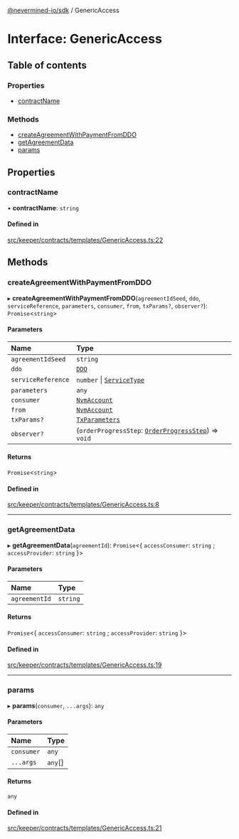 [@nevermined-io/sdk](../code-reference.md) / GenericAccess

# Interface: GenericAccess

## Table of contents

### Properties

- [contractName](GenericAccess.md#contractname)

### Methods

- [createAgreementWithPaymentFromDDO](GenericAccess.md#createagreementwithpaymentfromddo)
- [getAgreementData](GenericAccess.md#getagreementdata)
- [params](GenericAccess.md#params)

## Properties

### contractName

• **contractName**: `string`

#### Defined in

[src/keeper/contracts/templates/GenericAccess.ts:22](https://github.com/nevermined-io/sdk-js/blob/4d0a0baa5afc98578a0eec8d32b14e61f501c376/src/keeper/contracts/templates/GenericAccess.ts#L22)

## Methods

### createAgreementWithPaymentFromDDO

▸ **createAgreementWithPaymentFromDDO**(`agreementIdSeed`, `ddo`, `serviceReference`, `parameters`, `consumer`, `from`, `txParams?`, `observer?`): `Promise`\<`string`\>

#### Parameters

| Name | Type |
| :------ | :------ |
| `agreementIdSeed` | `string` |
| `ddo` | [`DDO`](../classes/DDO.md) |
| `serviceReference` | `number` \| [`ServiceType`](../code-reference.md#servicetype) |
| `parameters` | `any` |
| `consumer` | [`NvmAccount`](../classes/NvmAccount.md) |
| `from` | [`NvmAccount`](../classes/NvmAccount.md) |
| `txParams?` | [`TxParameters`](TxParameters.md) |
| `observer?` | (`orderProgressStep`: [`OrderProgressStep`](../enums/OrderProgressStep.md)) => `void` |

#### Returns

`Promise`\<`string`\>

#### Defined in

[src/keeper/contracts/templates/GenericAccess.ts:8](https://github.com/nevermined-io/sdk-js/blob/4d0a0baa5afc98578a0eec8d32b14e61f501c376/src/keeper/contracts/templates/GenericAccess.ts#L8)

___

### getAgreementData

▸ **getAgreementData**(`agreementId`): `Promise`\<\{ `accessConsumer`: `string` ; `accessProvider`: `string`  }\>

#### Parameters

| Name | Type |
| :------ | :------ |
| `agreementId` | `string` |

#### Returns

`Promise`\<\{ `accessConsumer`: `string` ; `accessProvider`: `string`  }\>

#### Defined in

[src/keeper/contracts/templates/GenericAccess.ts:19](https://github.com/nevermined-io/sdk-js/blob/4d0a0baa5afc98578a0eec8d32b14e61f501c376/src/keeper/contracts/templates/GenericAccess.ts#L19)

___

### params

▸ **params**(`consumer`, `...args`): `any`

#### Parameters

| Name | Type |
| :------ | :------ |
| `consumer` | `any` |
| `...args` | `any`[] |

#### Returns

`any`

#### Defined in

[src/keeper/contracts/templates/GenericAccess.ts:21](https://github.com/nevermined-io/sdk-js/blob/4d0a0baa5afc98578a0eec8d32b14e61f501c376/src/keeper/contracts/templates/GenericAccess.ts#L21)
